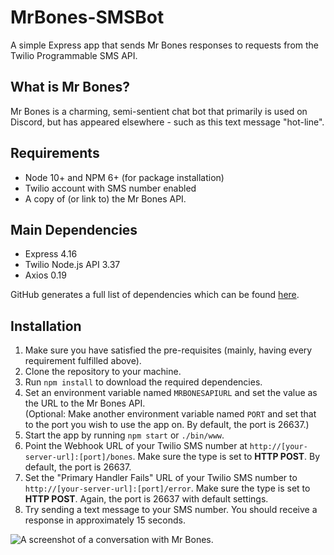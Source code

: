 # MrBones-SMSBot
A simple Express app that sends Mr Bones responses to requests from the Twilio Programmable SMS API.

## What is Mr Bones?
Mr Bones is a charming, semi-sentient chat bot that primarily is used on Discord, but has appeared elsewhere - such as this text message "hot-line".

## Requirements
* Node 10+ and NPM 6+ (for package installation)
* Twilio account with SMS number enabled
* A copy of (or link to) the Mr Bones API.

## Main Dependencies
* Express 4.16
* Twilio Node.js API 3.37
* Axios 0.19

GitHub generates a full list of dependencies which can be found [here](https://github.com/BradF-99/MrBones-SMSBot/network/dependencies).

## Installation 
1. Make sure you have satisfied the pre-requisites (mainly, having every requirement fulfilled above).
2. Clone the repository to your machine.
3. Run `npm install` to download the required dependencies.
4. Set an environment variable named `MRBONESAPIURL` and set the value as the URL to the Mr Bones API.  
(Optional: Make another environment variable named `PORT` and set that to the port you wish to use the app on. By default, the port is 26637.)  
5. Start the app by running `npm start` or `./bin/www`.
6. Point the Webhook URL of your Twilio SMS number at `http://[your-server-url]:[port]/bones`. Make sure the type is set to **HTTP POST**. By default, the port is 26637.
7. Set the "Primary Handler Fails" URL of your Twilio SMS number to `http://[your-server-url]:[port]/error`. Make sure the type is set to **HTTP POST**. Again, the port is 26637 with default settings.
8. Try sending a text message to your SMS number. You should receive a response in approximately 15 seconds.

![A screenshot of a conversation with Mr Bones.](https://i.imgur.com/1gjbqgp.jpg)